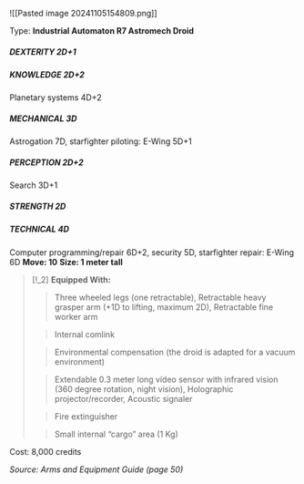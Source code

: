 ![[Pasted image 20241105154809.png]]

Type: **Industrial Automaton R7 Astromech Droid**
##### DEXTERITY 2D+1
##### KNOWLEDGE 2D+2
Planetary systems 4D+2
##### MECHANICAL 3D
Astrogation 7D, starfighter piloting: E-Wing 5D+1
##### PERCEPTION 2D+2
Search 3D+1
##### STRENGTH 2D
##### TECHNICAL 4D
Computer programming/repair 6D+2, security 5D, starfighter repair: E-Wing 6D
**Move: 10**
**Size: 1 meter tall**

> [!_2] 
> **Equipped With:**
> > Three wheeled legs (one retractable), Retractable heavy grasper arm (+1D to lifting, maximum 2D), Retractable fine worker arm
> 
> > Internal comlink
> 
> > Environmental compensation (the droid is adapted for a vacuum environment)
> 
> > Extendable 0.3 meter long video sensor with infrared vision (360 degree rotation, night vision), Holographic projector/recorder, Acoustic signaler
> 
> > Fire extinguisher
> 
> > Small internal “cargo” area (1 Kg)
> 

Cost: 8,000 credits

*Source: Arms and Equipment Guide (page 50)*
